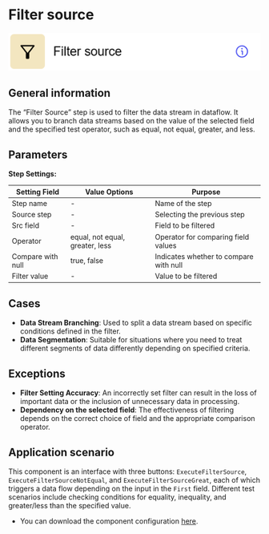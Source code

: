 # Filter source

![](../../assets/images/app-development/filter-source.png)

## General information
The “Filter Source” step is used to filter the data stream in dataflow. It allows you to branch data streams based on the value of the selected field and the specified test operator, such as equal, not equal, greater, and less.

## Parameters
**Step Settings:**

| Setting Field     | Value Options   | Purpose |
|--------------------|---------------------|------------|
| Step name          | -                   | Name of the step |
| Source step        | -                   | Selecting the previous step |
| Src field          | -                   | Field to be filtered |
| Operator           | equal, not equal, greater, less | Operator for comparing field values |
| Compare with null  | true, false         | Indicates whether to compare with null |
| Filter value       | -                   | Value to be filtered |

## Cases
- **Data Stream Branching**: Used to split a data stream based on specific conditions defined in the filter.
- **Data Segmentation**: Suitable for situations where you need to treat different segments of data differently depending on specified criteria.

## Exceptions
- **Filter Setting Accuracy**: An incorrectly set filter can result in the loss of important data or the inclusion of unnecessary data in processing.
- **Dependency on the selected field**: The effectiveness of filtering depends on the correct choice of field and the appropriate comparison operator.

## Application scenario

This component is an interface with three buttons: `ExecuteFilterSource`, `ExecuteFilterSourceNotEqual`, and `ExecuteFilterSourceGreat`, each of which triggers a data flow depending on the input in the `First` field. Different test scenarios include checking conditions for equality, inequality, and greater/less than the specified value.

- You can download the component configuration [here](https://drive.google.com/file/d/1OO5SymRdhmv3oED2EPG4twG5mypsqqs9/view?usp=sharing).
